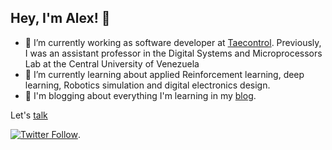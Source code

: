 ## Hey, I'm Alex! 👋

- 🔭 I’m currently working as software developer at [Taecontrol](https://taecontrol.com/). Previously, I was an assistant professor in the Digital Systems and Microprocessors Lab at the Central University of Venezuela
- 🌱 I’m currently learning about applied Reinforcement learning, deep learning, Robotics simulation and digital electronics design.
- 📖 I'm blogging about everything I'm learning in my [blog](https://alefram.github.io/).

Let's [talk](mailto:cuatroalejandro@gmail.com)

[![Twitter Follow](https://img.shields.io/twitter/follow/_Alefram_?label=Follow&style=social)](https://twitter.com/_Alefram_).


<!--
Here are some ideas to get you started:

- 🔭 I’m currently working on ...
- 🌱 I’m currently learning ...
- 👯 I’m looking to collaborate on ...
- 🤔 I’m looking for help with ...
- 💬 Ask me about ...
- 📫 How to reach me: ...
- 😄 Pronouns: ...
- ⚡ Fun fact: ...
-->
